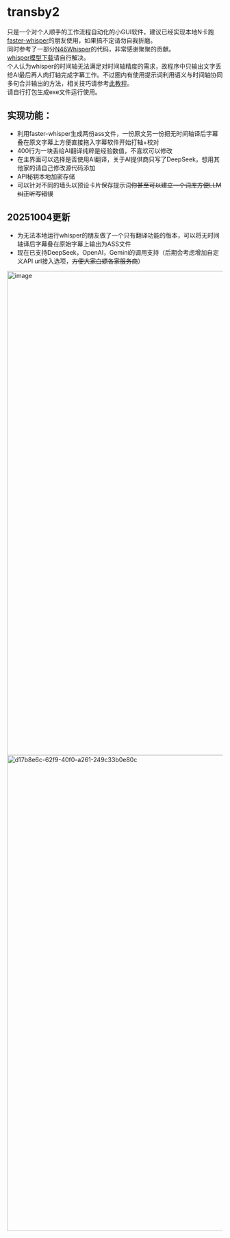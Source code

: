 # transby2
只是一个对个人顺手的工作流程自动化的小GUI软件，建议已经实现本地N卡跑[faster-whisper](https://github.com/SYSTRAN/faster-whisper)的朋友使用，如果搞不定请勿自我折磨。  
同时参考了一部分[N46Whisper](https://github.com/Ayanaminn/N46Whisper/)的代码，非常感谢聚聚的贡献。  
[whisper模型下载](https://github.com/openai/whisper/blob/main/whisper/__init__.py)请自行解决。  
个人认为whisper的时间轴无法满足对时间轴精度的需求，故程序中只输出文字丢给AI最后再人肉打轴完成字幕工作。不过圈内有使用提示词利用语义与时间轴协同多句合并输出的方法，相关技巧请参考[此教程](https://www.bilibili.com/video/BV1tFhCzcEUA)。  
请自行打包生成exe文件运行使用。
## 实现功能：
- 利用faster-whisper生成两份ass文件，一份原文另一份把无时间轴译后字幕叠在原文字幕上方便直接拖入字幕软件开始打轴+校对
- 400行为一块丢给AI翻译纯粹是经验数值，不喜欢可以修改
- 在主界面可以选择是否使用AI翻译，关于AI提供商只写了DeepSeek，想用其他家的请自己修改源代码添加
- API秘钥本地加密存储
- 可以针对不同的墙头以预设卡片保存提示词~~你甚至可以建立一个词库方便LLM纠正听写错误~~
  
## 20251004更新
- 为无法本地运行whisper的朋友做了一个只有翻译功能的版本，可以将无时间轴译后字幕叠在原始字幕上输出为ASS文件
- 现在已支持DeepSeek，OpenAI，Gemini的调用支持（后期会考虑增加自定义API url接入选项，~~方便大家白嫖各家服务商~~）
<img width="1922" height="1128" alt="image" src="https://github.com/user-attachments/assets/f2169e4c-9854-4d7e-aa3c-9950591debfc" />

<img width="1907" height="1109" alt="d17b8e6c-62f9-40f0-a261-249c33b0e80c" src="https://github.com/user-attachments/assets/6ef8a3f3-d8e1-4796-ae6c-fb480a1a935e" />


